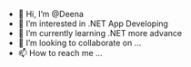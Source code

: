 - 👋 Hi, I’m @Deena
- 👀 I’m interested in .NET App Developing
- 🌱 I’m currently learning .NET more advance
- 💞️ I’m looking to collaborate on ...
- 📫 How to reach me ...

<!---
Everest0208/Everest0208 is a ✨ special ✨ repository because its `README.md` (this file) appears on your GitHub profile.
You can click the Preview link to take a look at your changes.
--->
